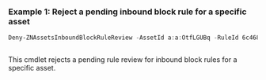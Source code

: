 ### Example 1: Reject a pending inbound block rule for a specific asset
```powershell
Deny-ZNAssetsInboundBlockRuleReview -AssetId a:a:OtfLGUBq -RuleId 6c468ed5-ca0e-463e-8cc6-331ae2fa7990 -Reason RedundantRule
```

```output

```

This cmdlet rejects a pending rule review for inbound block rules for a specific asset.

